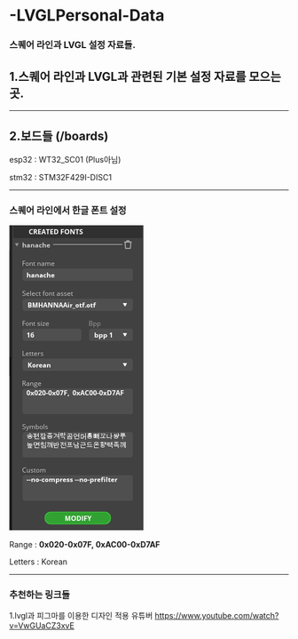 # -LVGLPersonal-Data



### 스퀘어 라인과 LVGL 설정 자료들. 

## 1.스퀘어 라인과 LVGL과 관련된 기본 설정 자료를 모으는 곳. 



---

## 2.보드들 (/boards)

esp32 : WT32_SC01 (Plus아님)


stm32 : STM32F429I-DISC1


---


### 스퀘어 라인에서 한글 폰트 설정 

![KOREAN](FontSET.png)

 Range : __0x020-0x07F,  0xAC00-0xD7AF__

 
 Letters : Korean
 
---


### 추천하는 링크들
1.lvgl과 피그마를 이용한 디자인 적용 유튜버
https://www.youtube.com/watch?v=VwGUaCZ3xvE
